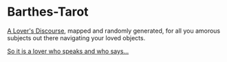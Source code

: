 # Barthes-Tarot

[A Lover's Discourse](http://www.goodreads.com/book/show/380994.A_Lover_s_Discourse), mapped and randomly generated, for all you amorous subjects out there navigating your loved objects.

[So it is a lover who speaks and who says...](https://ablwr.github.io/barthes-tarot/)